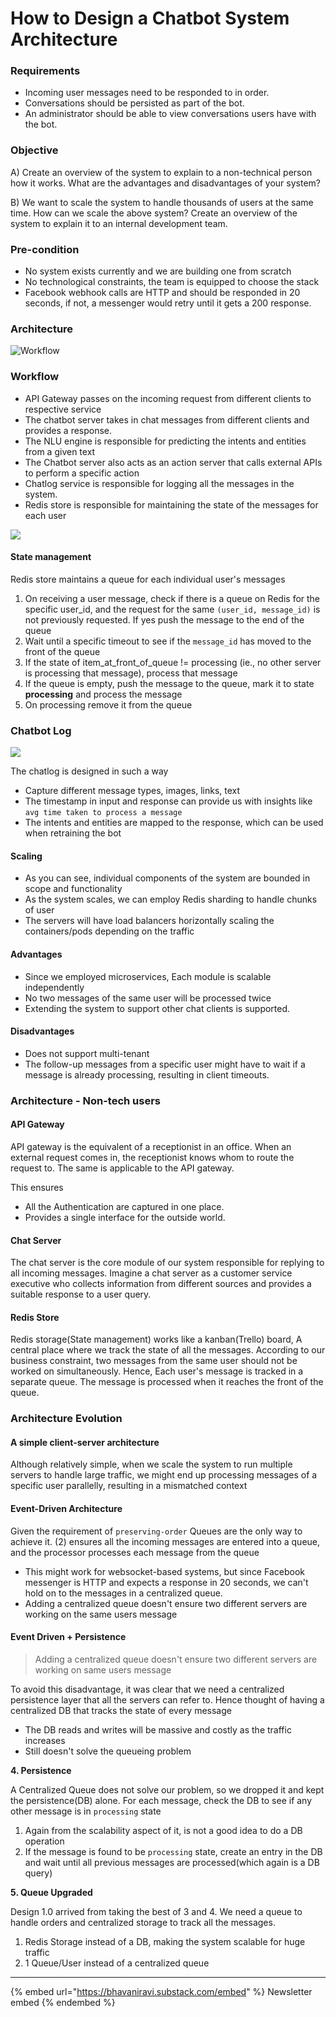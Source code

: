 # How to Design a Chatbot System Architecture

### Requirements

* Incoming user messages need to be responded to in order.
* Conversations should be persisted as part of the bot.
* An administrator should be able to view conversations users have with the bot.

### Objective

A) Create an overview of the system to explain to a non-technical person how it works. What are the advantages and disadvantages of your system?

B) We want to scale the system to handle thousands of users at the same time. How can we scale the above system? Create an overview of the system to explain it to an internal development team.

### Pre-condition

* No system exists currently and we are building one from scratch
* No technological constraints, the team is equipped to choose the stack
* Facebook webhook calls are HTTP and should be responded in 20 seconds, if not, a messenger would retry until it gets a 200 response.

### Architecture

![Workflow](https://i.imgur.com/6cvbRET.png)

### Workflow

* API Gateway passes on the incoming request from different clients to respective service
* The chatbot server takes in chat messages from different clients and provides a response.
* The NLU engine is responsible for predicting the intents and entities from a given text
* The Chatbot server also acts as an action server that calls external APIs to perform a specific action
* Chatlog service is responsible for logging all the messages in the system.
* Redis store is responsible for maintaining the state of the messages for each user

![](https://i.imgur.com/qO4lKql.png)

#### State management

Redis store maintains a queue for each individual user's messages

1. On receiving a user message, check if there is a queue on Redis for the specific user\_id, and the request for the same `(user_id, message_id)` is not previously requested. If yes push the message to the end of the queue
2. Wait until a specific timeout to see if the `message_id` has moved to the front of the queue
3. If the state of item\_at\_front\_of\_queue != processing (ie., no other server is processing that message), process that message
4. If the queue is empty, push the message to the queue, mark it to state **processing** and process the message
5. On processing remove it from the queue

### Chatbot Log

![](https://i.imgur.com/EYOu3e9.png)

The chatlog is designed in such a way

* Capture different message types, images, links, text
* The timestamp in input and response can provide us with insights like `avg time taken to process a message`
* The intents and entities are mapped to the response, which can be used when retraining the bot

#### Scaling

* As you can see, individual components of the system are bounded in scope and functionality
* As the system scales, we can employ Redis sharding to handle chunks of user
* The servers will have load balancers horizontally scaling the containers/pods depending on the traffic

#### Advantages

* Since we employed microservices, Each module is scalable independently
* No two messages of the same user will be processed twice
* Extending the system to support other chat clients is supported.

#### Disadvantages

* Does not support multi-tenant
* The follow-up messages from a specific user might have to wait if a message is already processing, resulting in client timeouts.

### Architecture - Non-tech users

#### API Gateway

API gateway is the equivalent of a receptionist in an office. When an external request comes in, the receptionist knows whom to route the request to. The same is applicable to the API gateway.

This ensures

* All the Authentication are captured in one place.
* Provides a single interface for the outside world.

#### Chat Server

The chat server is the core module of our system responsible for replying to all incoming messages. Imagine a chat server as a customer service executive who collects information from different sources and provides a suitable response to a user query.

#### Redis Store

Redis storage(State management) works like a kanban(Trello) board, A central place where we track the state of all the messages. According to our business constraint, two messages from the same user should not be worked on simultaneously. Hence, Each user's message is tracked in a separate queue. The message is processed when it reaches the front of the queue.

### Architecture Evolution

#### **A simple client-server architecture**

Although relatively simple, when we scale the system to run multiple servers to handle large traffic, we might end up processing messages of a specific user parallelly, resulting in a mismatched context

#### **Event-Driven Architecture**

Given the requirement of `preserving-order` Queues are the only way to achieve it. (2) ensures all the incoming messages are entered into a queue, and the processor processes each message from the queue

* This might work for websocket-based systems, but since Facebook messenger is HTTP and expects a response in 20 seconds, we can't hold on to the messages in a centralized queue.
* Adding a centralized queue doesn't ensure two different servers are working on the same users message

#### **Event Driven + Persistence**

> Adding a centralized queue doesn't ensure two different servers are working on same users message

To avoid this disadvantage, it was clear that we need a centralized persistence layer that all the servers can refer to. Hence thought of having a centralized DB that tracks the state of every message

* The DB reads and writes will be massive and costly as the traffic increases
* Still doesn't solve the queueing problem

**4. Persistence**

A Centralized Queue does not solve our problem, so we dropped it and kept the persistence(DB) alone. For each message, check the DB to see if any other message is in `processing` state

1. Again from the scalability aspect of it, is not a good idea to do a DB operation
2. If the message is found to be `processing` state, create an entry in the DB and wait until all previous messages are processed(which again is a DB query)

**5. Queue Upgraded**

Design 1.0 arrived from taking the best of 3 and 4. We need a queue to handle orders and centralized storage to track all the messages.

1. Redis Storage instead of a DB, making the system scalable for huge traffic
2. 1 Queue/User instead of a centralized queue

***

{% embed url="https://bhavaniravi.substack.com/embed" %}
Newsletter embed
{% endembed %}
